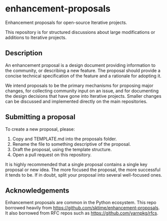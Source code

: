 # enhancement-proposals

Enhancement proposals for open-source Iterative projects.

This repository is for structured discussions about large modifications or additions to Iterative projects.

## Description

An enhancement proposal is a design document providing information to the community, or describing a new feature. The proposal should provide a concise technical specification of the feature and a rationale for adopting it.

We intend proposals to be the primary mechanisms for proposing major changes, for collecting community input on an issue, and for documenting the design decisions that have gone into Iterative projects. Smaller changes can be discussed and implemented directly on the main repositories.

## Submitting a proposal

To create a new proposal, please:

1. Copy and TEMPLATE.md into the proposals folder.
2. Rename the file to something descriptive of the proposal.
3. Draft the proposal, using the template structure.
4. Open a pull request on this repository.

It is highly recommended that a single proposal contains a single key proposal or new idea. The more focused the proposal, the more successful it tends to be. If in doubt, split your proposal into several well-focused ones.

## Acknowledgements 

Enhancement proposals are common in the Python ecosystem. This repo borrowed heavily from https://github.com/sktime/enhancement-proposals. It also borrowed from RFC repos such as https://github.com/yarnpkg/rfcs.
